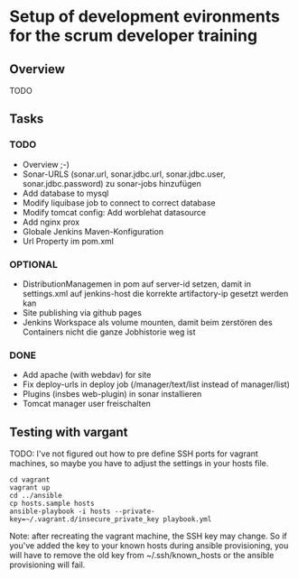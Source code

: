 # Setup of development evironments for the scrum developer training

## Overview

TODO

## Tasks

### TODO

- Overview ;-)
- Sonar-URLS (sonar.url, sonar.jdbc.url, sonar.jdbc.user, sonar.jdbc.password) zu sonar-jobs hinzufügen
- Add database to mysql
- Modify liquibase job to connect to correct database
- Modify tomcat config: Add worblehat datasource
- Add nginx prox
- Globale Jenkins Maven-Konfiguration
- Url Property im pom.xml

### OPTIONAL

- DistributionManagemen in pom auf server-id setzen, damit in settings.xml auf jenkins-host die korrekte artifactory-ip gesetzt werden kan
- Site publishing via github pages
- Jenkins Workspace als volume mounten, damit beim zerstören des Containers nicht die ganze Jobhistorie weg ist

### DONE

- Add apache (with webdav) for site
- Fix deploy-urls in deploy job (/manager/text/list instead of manager/list)
- Plugins (insbes web-plugin) in sonar installieren
- Tomcat manager user freischalten

## Testing with vargant

TODO: I've not figured out how to pre define SSH ports for vagrant machines, so
maybe you have to adjust the settings in your hosts file.

```shell
cd vagrant
vagrant up
cd ../ansible
cp hosts.sample hosts
ansible-playbook -i hosts --private-key=~/.vagrant.d/insecure_private_key playbook.yml
```

Note: after recreating the vagrant machine, the SSH key may change.
So if you've added the key to your known hosts during ansible provisioning, you
will have to remove the old key from ~/.ssh/known_hosts or the ansible provisioning
will fail.
